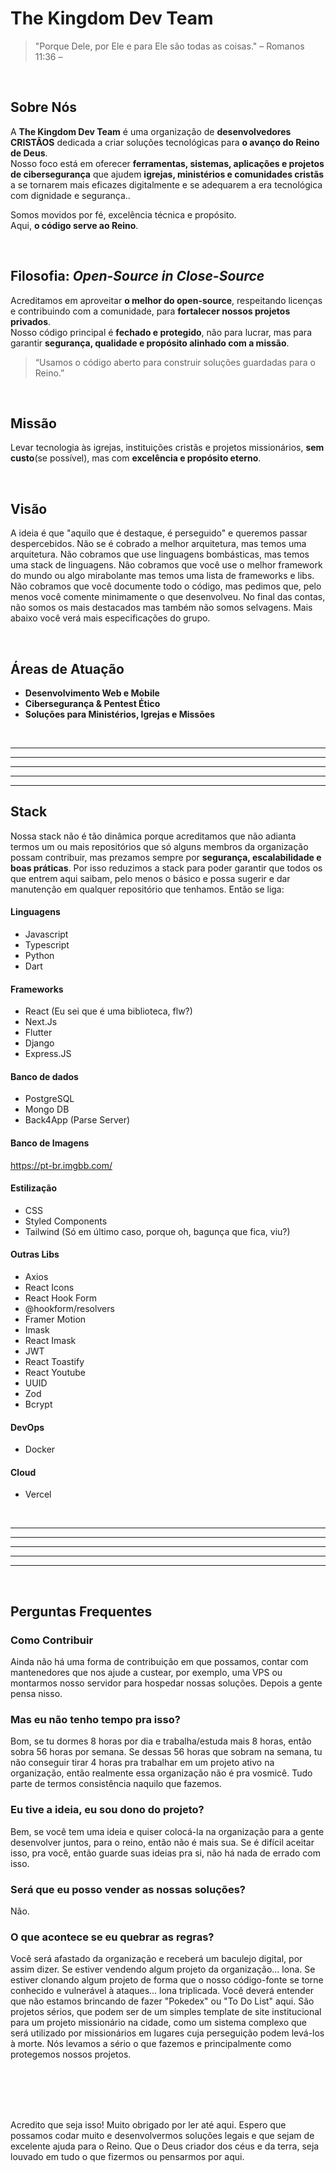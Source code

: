 # The Kingdom Dev Team

> "Porque Dele, por Ele 
> e para Ele são todas as coisas."
> – Romanos 11:36 –

<br/>

## Sobre Nós

A **The Kingdom Dev Team** é uma organização de **desenvolvedores CRISTÃOS** dedicada a criar soluções tecnológicas para **o avanço do Reino de Deus**.  
Nosso foco está em oferecer **ferramentas, sistemas, aplicações e projetos de cibersegurança** que ajudem **igrejas, ministérios e comunidades cristãs** a se tornarem mais eficazes digitalmente e se adequarem a era tecnológica com dignidade e segurança..

Somos movidos por fé, excelência técnica e propósito.  
Aqui, **o código serve ao Reino**.

<br/>

## Filosofia: *Open-Source in Close-Source*

Acreditamos em aproveitar **o melhor do open-source**, respeitando licenças e contribuindo com a comunidade, para **fortalecer nossos projetos privados**.  
Nosso código principal é **fechado e protegido**, não para lucrar, mas para garantir **segurança, qualidade e propósito alinhado com a missão**.

> “Usamos o código aberto para construir soluções guardadas para o Reino.”

<br/>

## Missão

Levar tecnologia às igrejas, instituições cristãs e projetos missionários, **sem custo**(se possível), mas com **excelência e propósito eterno**.

<br/>

## Visão

A ideia é que "aquilo que é destaque, é perseguido" e queremos passar despercebidos. Não se é cobrado a melhor arquitetura, mas temos uma arquitetura. Não cobramos que use linguagens bombásticas, mas temos uma stack de linguagens. Não cobramos que você use o melhor framework do mundo ou algo mirabolante mas temos uma lista de frameworks e libs. Não cobramos que você documente todo o código, mas pedimos que, pelo menos você comente minimamente o que desenvolveu. No final das contas, não somos os mais destacados mas também não somos selvagens. Mais abaixo você verá mais especificações do grupo.

<br/>

## Áreas de Atuação

- **Desenvolvimento Web e Mobile**
- **Cibersegurança & Pentest Ético**
- **Soluções para Ministérios, Igrejas e Missões**

<br/>

---
---
---
---
---

##  Stack

Nossa stack não é tão dinâmica porque acreditamos que não adianta termos um ou mais repositórios que só alguns membros da organização possam contribuir, mas prezamos sempre por **segurança, escalabilidade e boas práticas**. Por isso reduzimos a stack para poder garantir que todos os que entrem aqui saibam, pelo menos o básico e possa sugerir e dar manutenção em qualquer repositório que tenhamos. Então se liga:

  #### Linguagens

  * Javascript
  * Typescript
  * Python
  * Dart

  #### Frameworks

  * React (Eu sei que é uma biblioteca, flw?)
  * Next.Js
  * Flutter
  * Django
  * Express.JS

  #### Banco de dados

  * PostgreSQL
  * Mongo DB
  * Back4App (Parse Server)

  #### Banco de Imagens

  https://pt-br.imgbb.com/

  #### Estilização

  * CSS
  * Styled Components
  * Tailwind (Só em último caso, porque oh, bagunça que fica, viu?)

  #### Outras Libs

  * Axios
  * React Icons
  * React Hook Form
  * @hookform/resolvers
  * Framer Motion
  * Imask
  * React Imask
  * JWT
  * React Toastify
  * React Youtube
  * UUID
  * Zod
  * Bcrypt
  
  #### DevOps

  * Docker

  #### Cloud

  * Vercel

<br/>

---
---
---
---
---

<br/>

## Perguntas Frequentes

### Como Contribuir

Ainda não há uma forma de contribuição em que possamos, contar com mantenedores que nos ajude a custear, por exemplo, uma VPS ou montarmos nosso servidor para hospedar nossas soluções. Depois a gente pensa nisso.

### Mas eu não tenho tempo pra isso?

Bom, se tu dormes 8 horas por dia e trabalha/estuda mais 8 horas, então sobra 56 horas por semana. Se dessas 56 horas que sobram na semana, tu não conseguir tirar 4 horas pra trabalhar em um projeto ativo na organização, então realmente essa organização não é pra vosmicê. Tudo parte de termos consistência naquilo que fazemos.

### Eu tive a ideia, eu sou dono do projeto?

Bem, se você tem uma ideia e quiser colocá-la na organização para a gente desenvolver juntos, para o reino, então não é mais sua. Se é difícil aceitar isso, pra você, então guarde suas ideias pra si, não há nada de errado com isso.

### Será que eu posso vender as nossas soluções?

Não.

### O que acontece se eu quebrar as regras?

Você será afastado da organização e receberá um baculejo digital, por assim dizer. Se estiver vendendo algum projeto da organização... lona. Se estiver clonando algum projeto de forma que o nosso código-fonte se torne conhecido e vulnerável à ataques... lona triplicada. Você deverá entender que não estamos brincando de fazer "Pokedex" ou "To Do List" aqui. São projetos sérios, que podem ser de um simples template de site institucional para um projeto missionário na cidade, como um sistema complexo que será utilizado por missionários em lugares cuja perseguição podem levá-los à morte.
Nós levamos a sério o que fazemos e principalmente como protegemos nossos projetos.

<br/>
<br/>
<br/>
<br/>

Acredito que seja isso!
Muito obrigado por ler até aqui. Espero que possamos codar muito e desenvolvermos soluções legais e que sejam de excelente ajuda para o Reino.
Que o Deus criador dos céus e da terra, seja louvado em tudo o que fizermos ou pensarmos por aqui.
